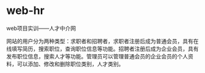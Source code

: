 # web-hr
web项目实训——人才中介网

网站的用户分为两种类型：求职者和招聘者，求职者注册后成为普通会员，具有在线填写简历，搜索职位，查询职位信息等功能。招聘者注册后成为企业会员，具有发布职位信息，搜索人才等功能。管理员可以管理普通会员的企业会员的个人资料，可以添加、修改和删除职位类别，人才类别。